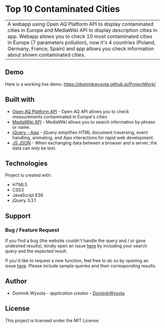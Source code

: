 # Top 10 Contaminated Cities
<table>
<tr>
<td>
  A webapp using Open AQ Platform API to display contaminated cities in Europe and MediaWiki API to display description 
  cities in app. Webapp allows you to check 10 most contaminated cities in Europe (7 parameters pollution), now it's 4 
  countries (Poland, Germany, France, Spain) and app allows you check information about shown contaminated cities.
</td>
</tr>
</table>

## Demo

Here is a working live demo: https://dominikwysota.github.io/ProjectWork/

## Built with

- [Open AQ Platform API](https://docs.openaq.org/#api-_) - Open AQ API allows you to check measurements contaminated in Europe's
cities
- [MediaWiki API](https://www.mediawiki.org/wiki/API:Query) - MediaWiki allows you to search information by phrase or name.
- [jQuery - Ajax](http://www.w3schools.com/jquery/jquery_ref_ajax.asp) - jQuery simplifies HTML document traversing,
event handling, animating, and Ajax interactions for rapid web development.
- [JS JSON](https://www.w3schools.com/js/js_json_intro.asp) - When exchanging data between a browser and a server,
the data can only be text.

## Technologies

Project is created with:
- HTML5
- CSS3
- JavaScript ES6
- jQuery 3.3.1

## Support

### Bug / Feature Request

If you find a bug (the website couldn't handle the query and / or gave undesired results), 
kindly open an issue [here](https://github.com/DominikWysota/ProjectWork/issues/new) by including your 
search query and the expected result.

If you'd like to request a new function, feel free to do so by opening an
issue [here](https://github.com/DominikWysota/ProjectWork/issues/new). 
Please include sample queries and their corresponding results.

## Author

- Dominik Wysota - *application creator* - [DominikWysota](https://github.com/DominikWysota)

## License

This project is licensed under the MIT License
